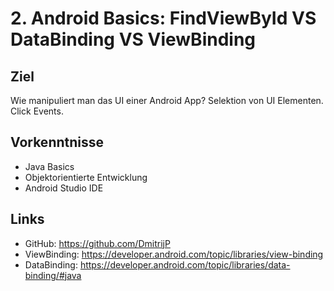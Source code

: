 # 2. Android Basics: FindViewById VS DataBinding VS ViewBinding

## Ziel
Wie manipuliert man das UI einer Android App? 
Selektion von UI Elementen.
Click Events.


## Vorkenntnisse
- Java Basics
- Objektorientierte Entwicklung
- Android Studio IDE


## Links
- GitHub: https://github.com/DmitrijP
- ViewBinding: https://developer.android.com/topic/libraries/view-binding
- DataBinding: https://developer.android.com/topic/libraries/data-binding/#java